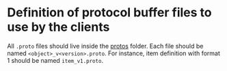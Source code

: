 # Definition of protocol buffer files to use by the clients

All `.proto` files should live inside the
[protos](https://gitlab.protontech.ch/proton/clients/pass/contents-proto-definition/-/tree/master/protos) folder. Each file should be named
`<object>_v<version>.proto`. For instance, item definition with format 1 should be named `item_v1.proto`.
